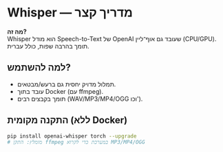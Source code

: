 # Whisper — מדריך קצר

**מה זה?**  
Whisper הוא מודל Speech-to-Text של OpenAI שעובד גם אוף־ליין (CPU/GPU). תומך בהרבה שפות, כולל עברית.

## למה להשתמש?
- תמלול מדויק יחסית גם ברעש/מבטאים.
- עובד בתוך Docker (עם ffmpeg).
- תומך בקבצים רבים (WAV/MP3/MP4/OGG וכו').

## התקנה מקומית (ללא Docker)
```bash
pip install openai-whisper torch --upgrade
# מומלץ: התקן ffmpeg במערכת כדי לקרוא MP3/MP4/OGG
